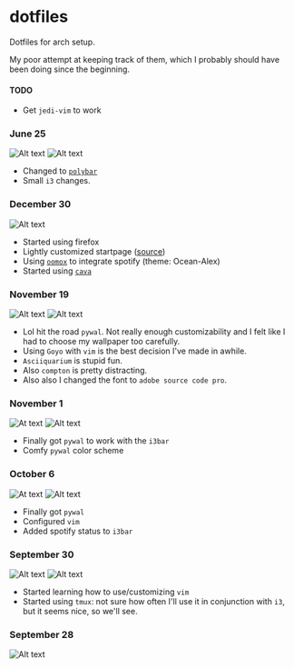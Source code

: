 # dotfiles
Dotfiles for arch setup. 

My poor attempt at keeping track of them, which I probably should have been doing since the beginning. 

#### TODO
* Get `jedi-vim` to work

### June 25

![Alt text](screenshots/june25_setup.png?raw=True)
![Alt text](screenshots/june25_setup_clean.png?raw=True)

* Changed to [`polybar`](https://github.com/jaagr/polybar)
* Small `i3` changes.

### December 30

![Alt text](screenshots/dec30_setup.png?raw=True)

* Started using firefox
* Lightly customized startpage ([source](https://github.com/damienstewart/Startpages))
* Using [`oomox`](https://github.com/actionless/oomox) to integrate spotify (theme: Ocean-Alex)
* Started using [`cava`](https://github.com/karlstav/cava)

### November 19

![Alt text](screenshots/nov19_setup.png?raw=True)
![Alt text](screenshots/nov19_clean_setup.png?raw=True)

* Lol hit the road `pywal`. Not really enough customizability and I felt like I had to choose my wallpaper too carefully.
* Using `Goyo` with `vim` is the best decision I've made in awhile.
* `Asciiquarium` is stupid fun.
* Also `compton` is pretty distracting.
* Also also I changed the font to `adobe source code pro`.

### November 1

![At text](screenshots/nov1_setup2.png?raw=True)
![Alt text](screenshots/nov1_setup_clean.png?raw=True)

* Finally got `pywal` to work with the `i3bar`
* Comfy `pywal` color scheme

### October 6

![At text](screenshots/oct6_setup.png?raw=True)
![Alt text](screenshots/oct6_setup_clean.png?raw=True)

* Finally got `pywal`
* Configured `vim`
* Added spotify status to `i3bar`

### September 30

![Alt text](screenshots/sept30_setup.png?raw=true)
![Alt text](screenshots/sept30_setup_clean.png?raw=true)


* Started learning how to use/customizing `vim`
* Started using `tmux`: not sure how often I'll use it in conjunction with `i3`, but it seems nice, so we'll see.


### September 28

![Alt text](screenshots/sept28_setup.png?raw=true)
